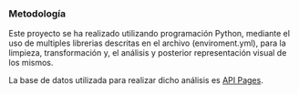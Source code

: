 







### Metodología
Este proyecto se ha realizado utilizando programación Python, mediante el uso de multiples librerias descritas en el archivo (enviroment.yml), para la limpieza, transformación y, el análisis y posterior representación visual de los mismos.

La base de datos utilizada para realizar dicho análisis es [API Pages]("https://api.citybik.es).